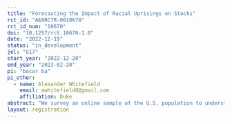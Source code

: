 ```yaml
---
title: "Forecasting the Impact of Racial Uprisings on Stocks"
rct_id: "AEARCTR-0010670"
rct_id_num: "10670"
doi: "10.1257/rct.10670-1.0"
date: "2022-12-19"
status: "in_development"
jel: "G17"
start_year: "2022-12-20"
end_year: "2023-02-20"
pi: "bocar ba"
pi_other:
  - name: Alexander Whitefield
    email: awhitefield8@gmail.com
    affiliation: Duke
abstract: "We survey an online sample of the U.S. population to understand their forecasts of the impact of social movements on stock prices. In an online survey experiment, we investigate how exposing respondents to narratives and products related to law enforcement impacts their forecast of stock prices and support for policy reform."
layout: registration
---
```


